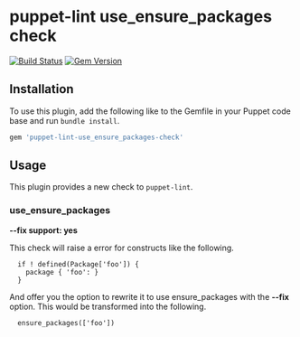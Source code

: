 # puppet-lint use_ensure_packages check

[![Build Status](https://travis-ci.org/ninech/puppet-lint-use_ensure_packages-check.svg?branch=master)](https://travis-ci.org/ninech/puppet-lint-use_ensure_packages-check)
[![Gem Version](https://badge.fury.io/rb/puppet-lint-use_ensure_packages-check.svg)](https://badge.fury.io/rb/puppet-lint-use_ensure_packages-check)

## Installation

To use this plugin, add the following like to the Gemfile in your Puppet code
base and run `bundle install`.

```ruby
gem 'puppet-lint-use_ensure_packages-check'
```

## Usage

This plugin provides a new check to `puppet-lint`.

### use_ensure_packages

**--fix support: yes**

This check will raise a error for constructs like the following.

```
  if ! defined(Package['foo']) {
    package { 'foo': }
  }
```

And offer you the option to rewrite it to use ensure_packages with the **--fix**
option. This would be transformed into the following.

```
  ensure_packages(['foo'])
```
